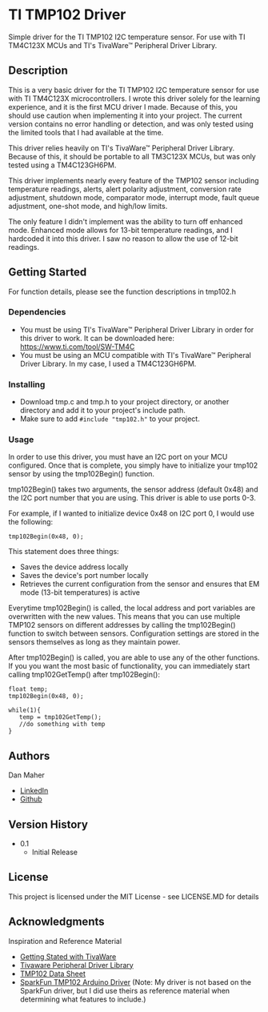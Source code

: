 # TI TMP102 Driver

Simple driver for the TI TMP102 I2C temperature sensor. For use with TI TM4C123X MCUs and TI's TivaWare™ Peripheral Driver Library.

## Description

This is a very basic driver for the TI TMP102 I2C temperature sensor for use with TI TM4C123X microcontrollers. I wrote this driver solely for the learning experience, and it is the first MCU driver I made. Because of this, you should use caution when implementing it into your project. The current version contains no error handling or detection, and was only tested using the limited tools that I had available at the time.

This driver relies heavily on TI's TivaWare™ Peripheral Driver Library. Because of this, it should be portable to all TM3C123X MCUs, but was only tested using a TM4C123GH6PM.

This driver implements nearly every feature of the TMP102 sensor including temperature readings, alerts, alert polarity adjustment, conversion rate adjustment, shutdown mode, comparator mode, interrupt mode, fault queue adjustment, one-shot mode, and high/low limits. 

The only feature I didn't implement was the ability to turn off enhanced mode. Enhanced mode allows for 13-bit temperature readings, and I hardcoded it into this driver. I saw no reason to allow the use of 12-bit readings.

## Getting Started

For function details, please see the function descriptions in tmp102.h

### Dependencies

* You must be using TI's TivaWare™ Peripheral Driver Library in order for this driver to work. It can be downloaded here: https://www.ti.com/tool/SW-TM4C
* You must be using an MCU compatible with TI's TivaWare™ Peripheral Driver Library. In my case, I used a TM4C123GH6PM.

### Installing

* Download tmp.c and tmp.h to your project directory, or another directory and add it to your project's include path.
* Make sure to add ```#include "tmp102.h"``` to your project.

### Usage

In order to use this driver, you must have an I2C port on your MCU configured. Once that is complete, you simply have to initialize your tmp102 sensor by using the tmp102Begin() function. 

tmp102Begin() takes two arguments, the sensor address (default 0x48) and the I2C port number that you are using. This driver is able to use ports 0-3.

For example, if I wanted to initialize device 0x48 on I2C port 0, I would use the following:

```
tmp102Begin(0x48, 0);
```
This statement does three things:

* Saves the device address locally
* Saves the device's port number locally
* Retrieves the current configuration from the sensor and ensures that EM mode (13-bit temperatures) is active

Everytime tmp102Begin() is called, the local address and port variables are overwritten with the new values. This means that you can use multiple TMP102 sensors on different addresses by calling the tmp102Begin() function to switch between sensors. Configuration settings are stored in the sensors themselves as long as they maintain power.

After tmp102Begin() is called, you are able to use any of the other functions. If you you want the most basic of functionality, you can immediately start calling tmp102GetTemp() after tmp102Begin():

```
float temp;
tmp102Begin(0x48, 0);

while(1){
   temp = tmp102GetTemp();
   //do something with temp
}
```

## Authors

Dan Maher
* [LinkedIn](https://www.linkedin.com/in/dan-maher-8404134a/)
* [Github](https://github.com/DanJMaher)

## Version History

* 0.1
    * Initial Release

## License

This project is licensed under the MIT License - see LICENSE.MD for details

## Acknowledgments

Inspiration and Reference Material
* [Getting Stated with TivaWare](https://www.ti.com/lit/ug/spmu373/spmu373.pdf?ts=1622989782546&ref_url=https%253A%252F%252Fwww.ti.com%252Ftool%252FSW-TM4C)
* [Tivaware Peripheral Driver Library](https://www.ti.com/lit/ug/spmu298e/spmu298e.pdf?ts=1622989784912&ref_url=https%253A%252F%252Fwww.ti.com%252Ftool%252FSW-TM4C)
* [TMP102 Data Sheet](https://www.ti.com/lit/ds/symlink/tmp102.pdf?ts=1622990619468&ref_url=https%253A%252F%252Fwww.google.com%252F)
* [SparkFun TMP102 Arduino Driver](https://github.com/sparkfun/SparkFun_TMP102_Arduino_Library)
(Note: My driver is not based on the SparkFun driver, but I did use theirs as reference material when determining what features to include.)
